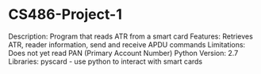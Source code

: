 # CS486-Project-1
Description:
	Program that reads ATR from a smart card
Features:
	Retrieves ATR, reader information, send and receive APDU commands
Limitations:
	Does not yet read PAN (Primary Account Number)
Python Version: 2.7
Libraries:
	pyscard - use python to interact with smart cards
